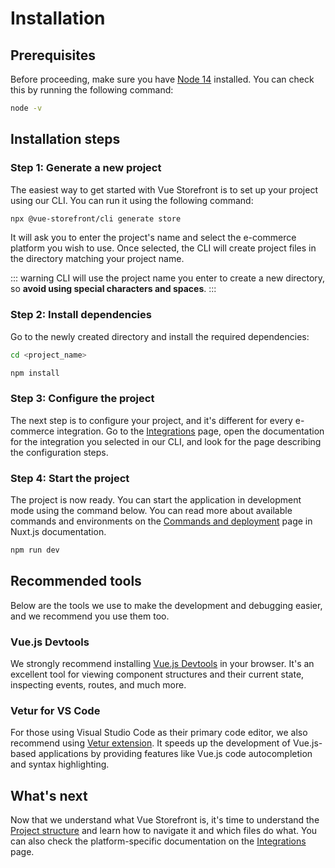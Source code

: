 # Installation

## Prerequisites

Before proceeding, make sure you have [Node 14](https://nodejs.org/en/) installed. You can check this by running the following command:

```bash
node -v
```

## Installation steps

### Step 1: Generate a new project

The easiest way to get started with Vue Storefront is to set up your project using our CLI. You can run it using the following command:

```bash
npx @vue-storefront/cli generate store
```

It will ask you to enter the project's name and select the e-commerce platform you wish to use. Once selected, the CLI will create project files in the directory matching your project name.

::: warning
CLI will use the project name you enter to create a new directory, so **avoid using special characters and spaces**.
:::

### Step 2: Install dependencies

Go to the newly created directory and install the required dependencies:

```bash
cd <project_name>

npm install
```

### Step 3: Configure the project

The next step is to configure your project, and it's different for every e-commerce integration. Go to the [Integrations](/integrations/) page, open the documentation for the integration you selected in our CLI, and look for the page describing the configuration steps.

### Step 4: Start the project

The project is now ready. You can start the application in development mode using the command below. You can read more about available commands and environments on the [Commands and deployment](https://nuxtjs.org/docs/2.x/get-started/commands/) page in Nuxt.js documentation.

```bash
npm run dev
```

## Recommended tools

Below are the tools we use to make the development and debugging easier, and we recommend you use them too.

### Vue.js Devtools

We strongly recommend installing [Vue.js Devtools](https://devtools.vuejs.org/guide/installation.html) in your browser. It's an excellent tool for viewing component structures and their current state, inspecting events, routes, and much more.

### Vetur for VS Code

For those using Visual Studio Code as their primary code editor, we also recommend using [Vetur extension](https://marketplace.visualstudio.com/items?itemName=octref.vetur).
It speeds up the development of Vue.js-based applications by providing features like Vue.js code autocompletion and syntax highlighting.

## What's next

Now that we understand what Vue Storefront is, it's time to understand the [Project structure](./project-structure.html) and learn how to navigate it and which files do what. You can also check the platform-specific documentation on the [Integrations](/integrations/) page.
